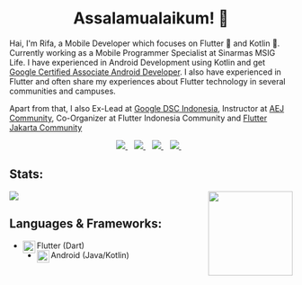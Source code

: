 <h1 align='center'>Assalamualaikum! 👋</h1>

Hai, I'm Rifa, a Mobile Developer which focuses on Flutter 💙 and Kotlin 💚. Currently working as a Mobile Programmer Specialist at Sinarmas MSIG Life. I have experienced in Android Development using Kotlin and get [Google Certified Associate Android Developer](https://www.credential.net/ad01ed34-0da3-40aa-b84d-3dadbdc8a6fe#gs.adehgc). I also have experienced in Flutter and often share my experiences about Flutter technology in several communities and campuses.

Apart from that, I also Ex-Lead at [Google DSC Indonesia](https://developers.google.com/community/dsc), Instructor at [AEJ Community](https://www.instagram.com/aej.id/?hl=id), Co-Organizer at Flutter Indonesia Community and [Flutter Jakarta Community](https://www.meetup.com/Flutter-Jakarta/)

<p align='center'>
<a href="https://twitter.com/rifa_komara">
  <img src="https://img.shields.io/badge/twitter-%231DA1F2.svg?&style=for-the-badge&logo=twitter&logoColor=white" />
</a>&nbsp;&nbsp;
<a href="https://www.linkedin.com/in/rrifafauzikomara/">
  <img src="https://img.shields.io/badge/linkedin-%230077B5.svg?&style=for-the-badge&logo=linkedin&logoColor=white" />
</a>&nbsp;&nbsp;
<a href="https://medium.com/@rifafauzi6">
  <img src="https://img.shields.io/badge/medium-%2312100E.svg?&style=for-the-badge&logo=medium&logoColor=white" />
</a>&nbsp;&nbsp;
<a href="mailto:rifafauzi6@gmail.com">
  <img src="https://img.shields.io/badge/email me-%23D14836.svg?&style=for-the-badge&logo=gmail&logoColor=white" />
</a>&nbsp;&nbsp;
</p>

## Stats:

<img align ="right" src = "https://i.imgur.com/w4pKOQi.jpg" width="150" height="150">

<img src="https://github-readme-stats.vercel.app/api?username=rrifafauzikomara">

## Languages & Frameworks:
- Flutter (Dart)<img align="left" alt="flutter" width="22px" src="https://cdn.jsdelivr.net/npm/simple-icons@v3/icons/flutter.svg"/>
- Android (Java/Kotlin)<img align="left" alt="android" width="22px" src="https://cdn.jsdelivr.net/npm/simple-icons@v3/icons/android.svg"/>


<!--
<p align='center'>I am a Software Engineer focused on Flutter💙 and Javascript💛. </p>
-->
